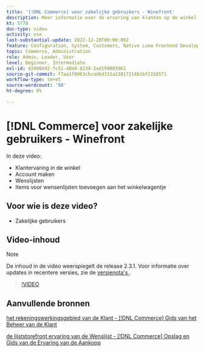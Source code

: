 ```yaml
---
title: '[!DNL Commerce] voor zakelijke gebruikers - Winefront'
description: Meer informatie over de ervaring van klanten op de winkel, zoals het maken van accounts, wenslijsten en het toevoegen van wenslijstonderdelen aan de winkelwagentje
kt: 5778
doc-type: video
activity: use
last-substantial-update: 2022-12-28T00:00:00Z
feature: Configuration, System, Customers, Native Luma Frontend Development, Page Content, Site Navigation
topic: Commerce, Administration
role: Admin, Leader, User
level: Beginner, Intermediate
exl-id: d2498d42-fc51-48e0-8239-2ad199003961
source-git-commit: f7aa1f0063cbcad6d331a13817214b1bf2158571
workflow-type: tm+mt
source-wordcount: '98'
ht-degree: 0%

---
```


# [!DNL Commerce] voor zakelijke gebruikers - Winefront

In deze video:

- Klantervaring in de winkel
- Account maken
- Wenslijsten
- Items voor wensenlijsten toevoegen aan het winkelwagentje

## Voor wie is deze video?

- Zakelijke gebruikers

## Video-inhoud

>[!NOTE]
>
>De inhoud in de video weerspiegelt de release 2.3.1. Voor informatie over updates in recentere versies, zie de [ versienota&#39;s ](https://experienceleague.adobe.com/docs/commerce-operations/release/notes/overview.html).

>[!VIDEO](https://video.tv.adobe.com/v/36188?quality=12&learn=on)

## Aanvullende bronnen

[ het rekeningswerkingsgebied van de Klant -  [!DNL Commerce]  Gids van het Beheer van de Klant ](https://experienceleague.adobe.com/docs/commerce-admin/customers/customer-accounts/customer-account-scope.html)

[ de lijststorefront ervaring van de Wenslijst -  [!DNL Commerce]  Opslag en Gids van de Ervaring van de Aankoop ](https://experienceleague.adobe.com/docs/commerce-admin/stores-sales/shopper-tools/wish-lists/wishlist-storefront.html)
